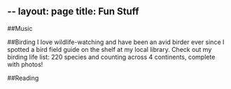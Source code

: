 --
layout: page
title: Fun Stuff
--

##Music

##Birding
I love wildlife-watching and have been an avid birder ever since I spotted a bird field guide on the shelf at my local library. Check out my birding life list: 220 species and counting across 4 continents, complete with photos!

##Reading